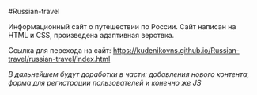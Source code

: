 #Russian-travel

Информационный сайт о путешествии по России.
Сайт написан на HTML и CSS, произведена адаптивная верствка. 

Ссылка для перехода на сайт: https://kudenikovns.github.io/Russian-travel/russian-travel/index.html

_В дальнейшем будут доработки в части: добавления нового контента, форма для регистрации пользователей и конечно же JS_

